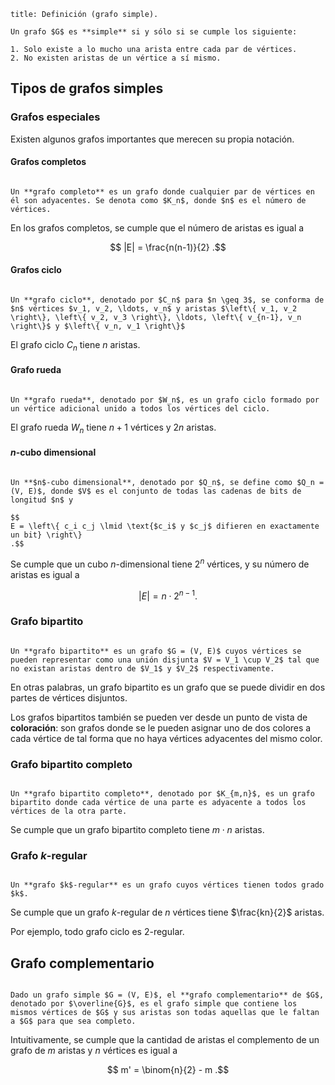 ```ad-definition
title: Definición (grafo simple).

Un grafo $G$ es **simple** si y sólo si se cumple los siguiente:

1. Solo existe a lo mucho una arista entre cada par de vértices.
2. No existen aristas de un vértice a sí mismo.

```

## Tipos de grafos simples

### Grafos especiales

Existen algunos grafos importantes que merecen su propia notación.

#### Grafos completos

```ad-definition

Un **grafo completo** es un grafo donde cualquier par de vértices en él son adyacentes. Se denota como $K_n$, donde $n$ es el número de vértices.

```

En los grafos completos, se cumple que el número de aristas es igual a

$$
|E| = \frac{n(n-1)}{2}
.$$

#### Grafos ciclo

```ad-definition

Un **grafo ciclo**, denotado por $C_n$ para $n \geq 3$, se conforma de $n$ vértices $v_1, v_2, \ldots, v_n$ y aristas $\left\{ v_1, v_2 \right\}, \left\{ v_2, v_3 \right\}, \ldots, \left\{ v_{n-1}, v_n \right\}$ y $\left\{ v_n, v_1 \right\}$

```

El grafo ciclo $C_n$ tiene $n$ aristas.

#### Grafo rueda

```ad-definition

Un **grafo rueda**, denotado por $W_n$, es un grafo ciclo formado por un vértice adicional unido a todos los vértices del ciclo.

```

El grafo rueda $W_n$ tiene $n + 1$ vértices y $2n$ aristas.

#### $n$-cubo dimensional

```ad-definition

Un **$n$-cubo dimensional**, denotado por $Q_n$, se define como $Q_n = (V, E)$, donde $V$ es el conjunto de todas las cadenas de bits de longitud $n$ y

$$
E = \left\{ c_i c_j \lmid \text{$c_i$ y $c_j$ difieren en exactamente un bit} \right\}
.$$

```

Se cumple que un cubo $n$-dimensional tiene $2^n$ vértices, y su número de aristas es igual a

$$
|E| = n \cdot 2^{n-1}
.$$

### Grafo bipartito

```ad-definition

Un **grafo bipartito** es un grafo $G = (V, E)$ cuyos vértices se pueden representar como una unión disjunta $V = V_1 \cup V_2$ tal que no existan aristas dentro de $V_1$ y $V_2$ respectivamente.

```

En otras palabras, un grafo bipartito es un grafo que se puede dividir en dos partes de vértices disjuntos.

Los grafos bipartitos también se pueden ver desde un punto de vista de **coloración**: son grafos donde se le pueden asignar uno de dos colores a cada vértice de tal forma que no haya vértices adyacentes del mismo color.

### Grafo bipartito completo

```ad-definition

Un **grafo bipartito completo**, denotado por $K_{m,n}$, es un grafo bipartito donde cada vértice de una parte es adyacente a todos los vértices de la otra parte.

```

Se cumple que un grafo bipartito completo tiene $m \cdot n$ aristas.

### Grafo $k$-regular

```ad-definition

Un **grafo $k$-regular** es un grafo cuyos vértices tienen todos grado $k$.

```

Se cumple que un grafo $k$-regular de $n$ vértices tiene $\frac{kn}{2}$ aristas.

Por ejemplo, todo grafo ciclo es $2$-regular.

## Grafo complementario

```ad-definition

Dado un grafo simple $G = (V, E)$, el **grafo complementario** de $G$, denotado por $\overline{G}$, es el grafo simple que contiene los mismos vértices de $G$ y sus aristas son todas aquellas que le faltan a $G$ para que sea completo.

```

Intuitivamente, se cumple que la cantidad de aristas el complemento de un grafo de $m$ aristas y $n$ vértices es igual a

$$
m' = \binom{n}{2} - m
.$$
